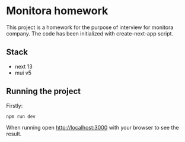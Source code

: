 # Monitora homework
This project is a homework for the purpose of interview for monitora company.
The code has been initialized with create-next-app script.

## Stack
- next 13
- mui v5


## Running the project

Firstly:

```bash
npm run dev
```

When running open [http://localhost:3000](http://localhost:3000) with your browser to see the result.
